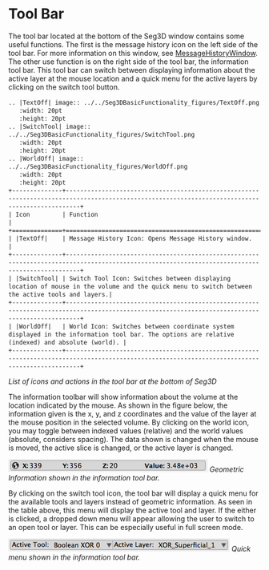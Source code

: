 # Tool Bar

The tool bar located at the bottom of the Seg3D window contains some useful functions. The first is the message history icon on the left side of the tool bar. For more information on this window, see [MessageHistoryWindow](../Seg3DWindows/MessageHistoryWindow.md). The other use function is on the right side of the tool bar, the information tool bar. This tool bar can switch between displaying information about the active layer at the mouse location and a quick menu for the active layers by clicking on the switch tool button.

```eval_rst
.. |TextOff| image:: ../../Seg3DBasicFunctionality_figures/TextOff.png
   :width: 20pt
   :height: 20pt
.. |SwitchTool| image:: ../../Seg3DBasicFunctionality_figures/SwitchTool.png
   :width: 20pt
   :height: 20pt
.. |WorldOff| image:: ../../Seg3DBasicFunctionality_figures/WorldOff.png
   :width: 20pt
   :height: 20pt
+--------------+------------------------------------------------------------------------------------------------------------------------------------------------+
| Icon         | Function                                                                                                                                       |
+==============+================================================================================================================================================+
| |TextOff|    | Message History Icon: Opens Message History window.                                                                                            |
+--------------+------------------------------------------------------------------------------------------------------------------------------------------------+
| |SwitchTool| | Switch Tool Icon: Switches between displaying location of mouse in the volume and the quick menu to switch between the active tools and layers.|
+--------------+------------------------------------------------------------------------------------------------------------------------------------------------+
| |WorldOff|   | World Icon: Switches between coordinate system displayed in the information tool bar. The options are relative (indexed) and absolute (world). |
+--------------+------------------------------------------------------------------------------------------------------------------------------------------------+
```
*List of icons and actions in the tool bar at the bottom of Seg3D*

The information toolbar will show information about the volume at the location indicated by the mouse. As shown in the figure below, the information given is the x, y, and z coordinates and the value of the layer at the mouse position in the selected volume. By clicking on the world icon, you may toggle between indexed values (relative) and the world values (absolute, considers spacing). The data shown is changed when the mouse is moved, the active slice is changed, or the active layer is changed.

![geometricinfo](../../Seg3DBasicFunctionality_figures/geometric_info.png)
*Geometric Information shown in the information tool bar.*

By clicking on the switch tool icon, the tool bar will display a quick menu for the available tools and layers instead of geometric information. As seen in the table above, this menu will display the active tool and layer. If the either is clicked, a dropped down menu will appear allowing the user to switch to an open tool or layer. This can be especially useful in full screen mode.

![quickmenu](../../Seg3DBasicFunctionality_figures/quick_menu.png)
*Quick menu shown in the information tool bar.*
